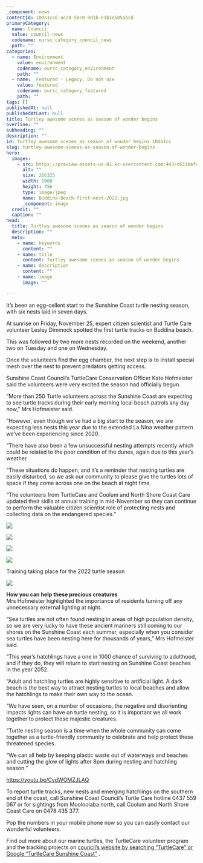 ```yaml
---
_component: news
contentId: 10da1cc6-ac20-58c0-9d1b-e1b1e585abcd
primaryCategory:
  name: Council
  value: council-news
  codename: oursc_category_council_news
  path: ""
categories:
  - name: Environment
    value: environment
    codename: oursc_category_environment
    path: ""
  - name: _Featured - Legacy. Do not use
    value: featured
    codename: oursc_category_featured
    path: ""
tags: []
publishedAt: null
publishedAtLast: null
title: Turtley awesome scenes as season of wonder begins
overline: ""
subheading: ""
description: ""
id: turtley_awesome_scenes_as_season_of_wonder_begins_10da1cc
slug: turtley-awesome-scenes-as-season-of-wonder-begins
hero:
  images:
    - src: https://preview-assets-us-01.kc-usercontent.com:443/c631baf8-1b46-001f-580c-d0001b68b4a8/5be49376-d794-48cc-8679-e36cf2477a12/Buddina-Beach-first-nest-2022.jpg
      alt: ""
      size: 266325
      width: 1008
      height: 756
      type: image/jpeg
      name: Buddina-Beach-first-nest-2022.jpg
      _component: image
  credit: ""
  caption: ""
head:
  title: Turtley awesome scenes as season of wonder begins
  description: ""
  meta:
    - name: keywords
      content: ""
    - name: title
      content: Turtley awesome scenes as season of wonder begins
    - name: description
      content: ""
    - name: image
      image: ""

---
```

It’s been an egg-cellent start to the Sunshine Coast turtle nesting season, with six nests laid in seven days.

At sunrise on Friday, November 25, expert citizen scientist and Turtle Care volunteer Lesley Dimmock spotted the first turtle tracks on Buddina beach.

This was followed by two more nests recorded on the weekend, another two on Tuesday and one on Wednesday.

Once the volunteers find the egg chamber, the next step is to install special mesh over the nest to prevent predators getting access.

Sunshine Coast Council’s TurtleCare Conservation Officer Kate Hofmeister said the volunteers were very excited the season had officially begun.

“More than 250 Turtle volunteers across the Sunshine Coast are expecting to see turtle tracks during their early morning local beach patrols any day now,” Mrs Hofmeister said.

“However, even though we’ve had a big start to the season, we are expecting less nests this year due to the extended La Nina weather pattern we’ve been experiencing since 2020.

“There have also been a few unsuccessful nesting attempts recently which could be related to the poor condition of the dunes, again due to this year’s weather.

“These situations do happen, and it’s a reminder that nesting turtles are easily disturbed, so we ask our community to please give the turtles lots of space if they come across one on the beach at night time.

“The volunteers from TurtleCare and Coolum and North Shore Coast Care updated their skills at annual training in mid-November so they can continue to perform the valuable citizen scientist role of protecting nests and collecting data on the endangered species.”

![](https://preview-assets-us-01.kc-usercontent.com:443/c631baf8-1b46-001f-580c-d0001b68b4a8/de325954-c43f-493a-af34-e94a16cab95b/Training_1175-1024x683.jpg)

![](https://preview-assets-us-01.kc-usercontent.com:443/c631baf8-1b46-001f-580c-d0001b68b4a8/3e6b6f12-0e79-4e7e-851d-1f45bbcb23cf/Training_1195-1024x683.jpg)

![](https://preview-assets-us-01.kc-usercontent.com:443/c631baf8-1b46-001f-580c-d0001b68b4a8/6338258c-a7ed-4579-b508-828193b496e4/Training_1199-1024x683.jpg)

![](https://preview-assets-us-01.kc-usercontent.com:443/c631baf8-1b46-001f-580c-d0001b68b4a8/c6b282af-7365-4ce6-8ab2-40c7522883ed/Training_1202-1024x683.jpg)

Training taking place for the 2022 turtle season

![](https://preview-assets-us-01.kc-usercontent.com:443/c631baf8-1b46-001f-580c-d0001b68b4a8/2ae14090-18c8-46fa-bd93-3623a0b7db6a/Training_1204-1024x683.jpg)

**How you can help these precious creatures**\
Mrs Hofmeister highlighted the importance of residents turning off any unnecessary external lighting at night.

“Sea turtles are not often found nesting in areas of high population density, so we are very lucky to have these ancient mariners still coming to our shores on the Sunshine Coast each summer, especially when you consider sea turtles have been nesting here for thousands of years,” Mrs Hofmeister said.

“This year’s hatchlings have a one in 1000 chance of surviving to adulthood, and if they do, they will return to start nesting on Sunshine Coast beaches in the year 2052.

“Adult and hatchling turtles are highly sensitive to artificial light. A dark beach is the best way to attract nesting turtles to local beaches and allow the hatchlings to make their own way to the ocean.

“We have seen, on a number of occasions, the negative and disorienting impacts lights can have on turtle nesting, so it is important we all work together to protect these majestic creatures.

“Turtle nesting season is a time when the whole community can come together as a turtle-friendly community to celebrate and help protect these threatened species.

“We can all help by keeping plastic waste out of waterways and beaches and cutting the glow of lights after 8pm during nesting and hatchling season.”

<https://youtu.be/CvdWOMZJLAQ>


To report turtle tracks, new nests and emerging hatchlings on the southern end of the coast, call Sunshine Coast Council’s Turtle Care hotline 0437 559 067 or for sightings from Mooloolaba north, call Coolum and North Shore Coast Care on 0478 435 377.

Pop the numbers in your mobile phone now so you can easily contact our wonderful volunteers.

Find out more about our marine turtles, the TurtleCare volunteer program and the tracking projects on [council’s website by searching “TurtleCare” or Google “TurtleCare Sunshine Coast”](https://www.sunshinecoast.qld.gov.au/Environment/Native-Animals/TurtleCare)
.
